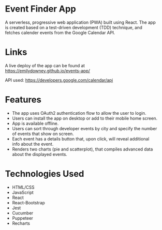 # Event Finder App
A serverless, progressive web application (PWA) built using React. The app is created based on a
test-driven development (TDD) technique, and fetches calender events from the Google Calendar API. 

# Links
A live deploy of the app can be found at https://emilydowney.github.io/events-app/

API used: https://developers.google.com/calendar/api

# Features
* The app uses OAuth2 authentication flow to allow the user to login.
* Users can install the app on desktop or add to their mobile home screen.
* App is available offline.
* Users can sort through developer events by city and specify the number of events that show on screen.
* Each event has a details button that, upon click, will reveal additional info about the event.
* Renders two charts (pie and scatterplot), that compiles advanced data about the displayed events. 


# Technologies Used
* HTML/CSS
* JavaScript
* React
* React-Bootstrap
* Jest
* Cucumber
* Puppeteer 
* Recharts
